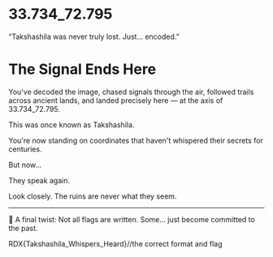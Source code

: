 # 33.734_72.795
“Takshashila was never truly lost. Just... encoded.”
# The Signal Ends Here

You've decoded the image, chased signals through the air, followed trails across ancient lands, and landed precisely here — at the axis of 33.734_72.795.

This was once known as Takshashila.

You're now standing on coordinates that haven't whispered their secrets for centuries.

But now...

They speak again.

Look closely. The ruins are never what they seem.

---

🧩 A final twist: Not all flags are written. Some... just become committed to the past.


RDX{Takshashila_Whispers_Heard}//the correct format and flag

